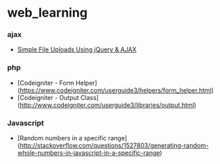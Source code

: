 # web_learning
### ajax
  * [Simple File Uploads Using jQuery & AJAX](https://abandon.ie/notebook/simple-file-uploads-using-jquery-ajax)

### php
  * [Codeigniter - Form Helper] (https://www.codeigniter.com/userguide3/helpers/form_helper.html)
  * [Codeigniter - Output Class] (http://www.codeigniter.com/userguide3/libraries/output.html)

### Javascript
  * [Random numbers in a specific range] (http://stackoverflow.com/questions/1527803/generating-random-whole-numbers-in-javascript-in-a-specific-range)
